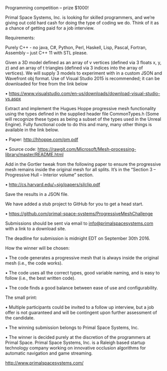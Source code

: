  
Programming competition – prize $1000!

Primal Space Systems, Inc. is looking for skilled programmers, and we’re giving out cold hard cash for doing the type of coding we do. Think of it as a chance of getting paid for a job interview.


Requirements:

Purely C++ - no java, C#, Python, Perl, Haskell, Lisp, Pascal, Fortran, Assembly – just C++ 11 with STL please.

Given a 3D model defined as an array of v vertices (defined via 3 floats x, y, z) and an array of t triangles (defined via 3 indices into the array of vertices). We will supply 3 models to experiment with in a custom JSON and Wavefront obj format.
Use of Visual Studio 2015 is recommended; it can be downloaded for free from the link below

•	https://www.visualstudio.com/en-us/downloads/download-visual-studio-vs.aspx

Extract and implement the Hugues Hoppe progressive mesh functionality using the types defined in the supplied header file CommonTypes.h (Some will recognize these types as being a subset of the types used in the Unreal Engine). Fully functional code to do this and many, many other things is available in the link below.

•	Paper: http://hhoppe.com/pm.pdf

•	Source code: https://rawgit.com/Microsoft/Mesh-processing-library/master/README.html

Add in the Gortler tweak from the following paper to ensure the progressive mesh remains inside the original mesh for all splits. It’s in the “Section 3 – Progressive Hull – Interior volume” section.

•	http://cs.harvard.edu/~sjg/papers/silclip.pdf

Save the results in a JSON file.

We have added a stub project to GitHub for you to get a head start.

•	https://github.com/primal-space-systems/ProgressiveMeshChallenge

Submissions should be sent via email to info@primalspacesystems.com with a link to a download site.

The deadline for submission is midnight EDT on September 30th 2016.

How the winner will be chosen:

•	The code generates a progressive mesh that is always inside the original mesh (i.e., the code works).

•	The code uses all the correct types, good variable naming, and is easy to follow (i.e., the best written code).

•	The code finds a good balance between ease of use and configurability.

The small print:

•	Multiple participants could be invited to a follow up interview, but a job offer is not guaranteed and will be contingent upon further assessment of the candidate.

•	The winning submission belongs to Primal Space Systems, Inc.

•	The winner is decided purely at the discretion of the programmers at Primal Space.
Primal Space Systems, Inc. is a Raleigh based startup technology company working on innovative occlusion algorithms for automatic navigation and game streaming. 

http://www.primalspacesystems.com/
